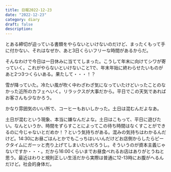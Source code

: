 ```yaml
---
title: 日報2022-12-23
date: "2022-12-23"
category: diary
draft: false
description:
---
```


とある締切が迫っている書類をやらないといけないのだけど、まったくもって手に付かない、それはなぜか、あと3日くらいフリーな時間があるからだ。

そんなわけで今日は一日休みに当ててしまった。こうして年末に向けてシワが寄っていく。これがやらないといけないこと1で、年末年始に終わらせたいものがあと2つ3つくらいある。果たして・・・！？

雪が降っていた。冷たい風が吹く中わざわざ気になっていたけどいったことのなかった近所のカフェへいく。リラックスが大事だから。平日でこの天気であればお客さんも少なかろう。

かなり雰囲気のいい所で、コーヒーもおいしかった。土日は混むんだよなあ。

土日が混むという現象、本当に嫌なんだよな。土日はこもって、平日に遊びたい。なんというか、時間をずらすことによってこの待ち時間はなくすことができるのに今じゃないとだめか！？という気持ちがある。混みの気持ちはわかるんだけど。14:30にお昼ごはんとかでもこっちはいいんだけどお店側からしたらピークタイムにガーッと売り上げてしまいたいだろうし。そういうのが資本主義じゃないですか・・・。だから16:00くらいまでお昼食べれるお店はありがとうねと思う。最近はわりと規則正しい生活だから実際は普通に12-13時にお腹がへるんだけど。社会的身体だ。

